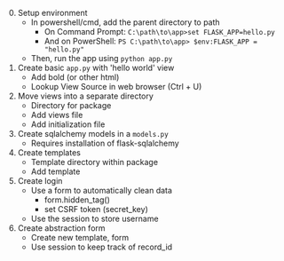 0. Setup environment
    * In powershell/cmd, add the parent directory to path
        * On Command Prompt: `C:\path\to\app>set FLASK_APP=hello.py`
        * And on PowerShell: `PS C:\path\to\app> $env:FLASK_APP = "hello.py"`
    * Then, run the app using `python app.py`
1. Create basic `app.py` with 'hello world' view
    * Add bold (or other html)
    * Lookup View Source in web browser (Ctrl + U)
2. Move views into a separate directory
    * Directory for package
    * Add views file
    * Add initialization file
3. Create sqlalchemy models in a `models.py`
    * Requires installation of flask-sqlalchemy
4. Create templates
    * Template directory within package
    * Add template
5. Create login
    * Use a form to automatically clean data
        * form.hidden_tag()
        * set CSRF token (secret_key)
    * Use the session to store username
6. Create abstraction form
    * Create new template, form
    * Use session to keep track of record_id